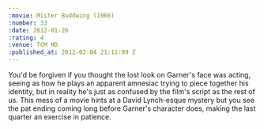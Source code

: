 ```yaml
--- 
:movie: Mister Buddwing (1966)
:number: 33
:date: 2012-01-26
:rating: 4
:venue: TCM HD
:published_at: 2012-02-04 21:11:09 Z
---
```

You'd be forgiven if you thought the lost look on Garner's face was acting, seeing as how he plays an apparent amnesiac trying to piece together his identity, but in reality he's just as confused by the film's script as the rest of us. This mess of a movie hints at a David Lynch-esque mystery but you see the pat ending coming long before Garner's character does, making the last quarter an exercise in patience. 